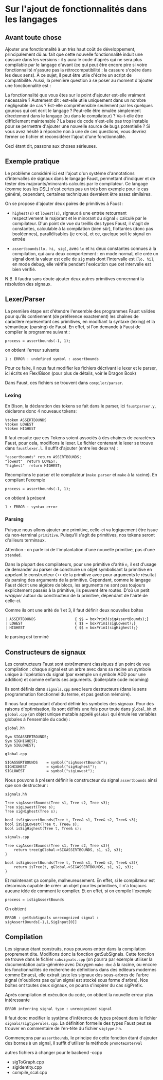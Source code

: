 # Sur l'ajout de fonctionnalités dans les langages

## Avant toute chose

Ajouter une fonctionnalité à un très haut coût de développement, principalement
dû au fait que cette nouvelle fonctionnalité induit une cassure dans les
versions : il y aura le code d'après qui ne sera plus compilable par le langage
d'avant (ce qui peut être encore pire si votre fonctionnalité n'assure pas la
rétrocompatibilité : la cassure s'opère dans les deux sens). À ce sujet, il
peut être utile d'écrire un script de compatibilité. Aussi, la première
question à se poser au moment d'ajouter une fonctionnalité est :

La fonctionnalité que vous êtes sur le point d'ajouter est-elle vraiment
nécessaire ? Autrement dit : est-elle utile uniquement dans un nombre
négligeable de cas ? Est-elle compréhensible seulement par les quelques gourous
qui ont écrit le langage ? Peut-elle être émulée simplement directement dans le
langage (ou dans le compilateur) ? Va-t-elle être difficilement maintenable ?
La base de code n'est-elle pas trop instable pour se permettre d'ajouter une
nouvelle source de bugs potentielle ? Si vous avez hésité à répondre non à une
de ces questions, vous devriez fermer ce fichier et reconsidérer l'ajout d'une
fonctionnalité.

Ceci étant dit, passons aux choses sérieuses.

## Exemple pratique

Le problème considéré ici est l'ajout d'un système d'annotations d'intervalles
de signaux dans le langage Faust, permettant d'indiquer et de tester des
majorants/minorants calculés par le compilateur. Ce langage (comme tous les
DSL) n'est certes pas un très bon exemple pour le cas général, cependant,
certaines techniques devraient être assez similaires.

On se propose d'ajouter deux paires de primitives à Faust :

 * `highest(s)` et `lowest(s)`, signaux à une entrée retournant respectivement le
 majorant et le minorant du signal `s` calculé par le compilateur. D'un point de
 vue du treillis des types Faust, il s'agit de constantes, calculable à la
 compilation (bien sûr), flottantes (donc pas booléennes), parallélisables (je
 crois), et ce, quelque soit le signal en entrée

 * `assertbounds(lo, hi, sig)`, avec `lo` et `hi` deux constantes connues à la
   compilation, qui aura deux comportement : en mode normal, elle crée un signal
   dont la valeur est celle de `sig` mais dont l'intervalle est `[lo, hi]`, en
   mode debug, elle vérifie pendant l'exécution que cet intervalle est bien
   vérifié.

N.B. Il faudra sans doute ajouter deux autres primitives concernant la
résolution des signaux.

## Lexer/Parser

La première étape est d'étendre l'ensemble des programmes Faust valides pour
qu'ils contiennent (de préférence exactement) les chaînes de caractère
représentant ces primitives, en modifiant la syntaxe (lexing) et la sémantique
(parsing) de Faust. En effet, si l'on demande à Faust de compiler le programme
suivant :

    process = assertbounds(-1, 1);

on obtient l'erreur suivante

    1 : ERROR : undefined symbol : assertbounds

Pour ce faire, il nous faut modifier les fichiers décrivant le lexer et le
parser, ici écrits en Flex/Bison (pour plus de détails, voir le Dragon Book)

Dans Faust, ces fichiers se trouvent dans `compiler/parser`.

### Lexing

En Bison, la déclaration des tokens se fait dans le parser, ici `faustparser.y`,
déclarons donc 4 nouveaux tokens:

	%token ASSERTBOUNDS
    %token LOWEST
    %token HIGHEST

Il faut ensuite que ces Tokens soient associés à des chaînes de caractères
Faust, pour cela, modifions le lexer. Le fichier contenant le lexer se trouve
dans `faustlexer.l`. Il suffit d'ajouter (entre les deux `%%`) :

    "assertbounds" return ASSERTBOUNDS;
    "lowest"  return LOWEST;
    "highest"  return HIGHEST;
    
Recompilons le parser et le compilateur (`make parser` et `make` à la racine).
En compilant l'exemple

    process = assertbounds(-1, 1);

on obtient à présent

    1 : ERROR : syntax error

### Parsing

Puisque nous allons ajouter une primitive, celle-ci va logiquement être issue du
non-terminal `primitive`. Puisqu'il s'agit de primitives, nos tokens seront
d'ailleurs terminaux.

Attention : on parle ici de l'implantation d'une nouvelle primitive, pas d'une `xtended`.

Dans la plupart des compilateurs, pour une primitive d'arité `n`, il est d'usage
de demander au parser de construire un objet symbolisant la primitive en
appelant le constructeur `C++` de la primitive avec pour arguments le résultat
du parsing des arguments de la primitive. Cependant, comme le langage Faust
décrit une algèbre de blocs, les arguments ne sont pas toujours explicitement
passés à la primitive, ils peuvent être routés. D'où un petit _wrapper_ autour
du constructeur de la primitive, dépendant de l'airté de celle-ci.

Comme ils ont une arité de 1 et 3, il faut définir deux nouvelles boîtes

	| ASSERTBOUNDS					{ $$ = boxPrim3(sigAssertBounds);}
	| LOWEST						{ $$ = boxPrim1(sigLowest);}
	| HIGHEST						{ $$ = boxPrim1(sigHighest);}

le parsing est terminé

## Constructeurs de signaux

Les constructeurs Faust sont extrêmement classiques d'un point de vue
compilation : chaque signal est un arbre avec dans sa racine un symbole
unique à l'opération du signal (par exemple un symbole ADD pour une addition) et
comme enfants ses arguments. (boilerplate code incoming)

Ils sont définis dans `signals.cpp` avec leurs destructeurs (dans le sens
programmation fonctionnel du terme, et pas gestion mémoire).

Il nous faut cepandant d'abord définir les symboles des signaux. Pour des
raisons d'optimisation, ils sont définis une fois pour toute dans `global.hh` et
`global.cpp` (un objet unique mutable appelé `gGlobal` qui émule les variables
globales à l'ensemble du code) :

`global.hh`

    Sym SIGASSERTBOUNDS;
    Sym SIGHIGHEST;
    Sym SIGLOWEST;

`global.cpp`

	SIGASSERTBOUNDS    = symbol("sigAssertBounds");
    SIGHIGHEST         = symbol("sigHighest");
    SIGLOWEST          = symbol("sigLowest");
	
Nous pouvons à présent définir le constructeur du signal `assertbounds` ainsi que son destructeur :

`signals.hh`

	Tree sigAssertBounds(Tree s1, Tree s2, Tree s3);
	Tree sigLowest(Tree s);
	Tree sigHighest(Tree s);

	bool isSigAssertBounds(Tree t, Tree& s1, Tree& s2, Tree& s3);
	bool isSigLowest(Tree t, Tree& s);
	bool isSigHighest(Tree t, Tree& s);

`signals.cpp`


	Tree sigAssertBounds(Tree s1, Tree s2, Tree s3){
		return tree(gGlobal->SIGASSERTBOUNDS, s1, s2, s3);
	}

	bool isSigAssertBounds(Tree t, Tree& s1, Tree& s2, Tree& s3){
		return isTree(t, gGlobal->SIGASSERTBOUNDS, s1, s2, s3);
	}


Et maintenant ça compile, malheureusement. En effet, si le compilateur est
désormais capable de créer un objet pour les primitives, il n'a toujours aucune
idée de comment le compiler. Et en effet, si on compile l'exemple

	process = isSigAssertBounds

On obtient

    ERROR : getSubSignals unrecognized signal : sigAssertBounds[-1,1,SigInput[0]]


## Compilation

Les signaux étant construits, nous pouvons entrer dans la compilation proprement
dite.  Modifions donc la fonction getSubSignals. Cette fonction se trouve dans
le fichier `subsignals.cpp` (on pourra par exemple utiliser la documentation
auto-générée avec Doxygen `make doc` à la racine, ou encore les fonctionnalités
de recherche de définitions dans des éditeurs modernes comme Emacs), elle
extrait juste les signaux des sous-arbres de l'arbre signal (n'oublions pas
qu'un signal est stocké sous forme d'arbre). Nos boîtes ont toutes deux signaux,
on pourra s'inspirer du cas sigPrefix.

Après compilation et exécution du code, on obtient la nouvelle erreur plus
intéressante

	ERROR inferring signal type : unrecognized signal
	
Il faut donc modifier le système d'inférence de types présent dans le fichier
`signals/sigtyperules.cpp`. La définition formelle des types Faust peut se
trouver en commentaire de l'en-tête du fichier `sigtype.hh`.

Commençons par `assertbounds`, le principe de cette fonction étant d'ajouter des
bornes à un signal, il suffit d'utiliser la méthode `promoteInterval`

autres fichiers à changer pour le backend -ocpp

+ sigToGraph.cpp
+ sigIdentity.cpp
+ compile_scal.cpp 
